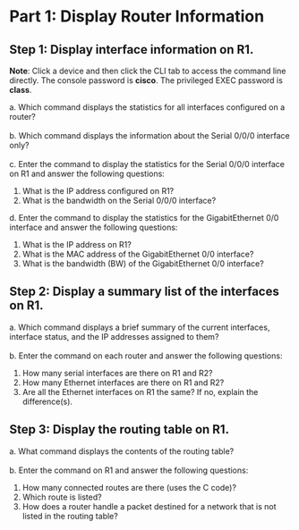 # Part 1: Display Router Information

## Step 1: Display interface information on R1.
**Note**: Click a device and then click the CLI tab to access the command line directly. The console password is
**cisco**. The privileged EXEC password is **class**.

a. Which command displays the statistics for all interfaces configured on a router?<br><br>
b. Which command displays the information about the Serial 0/0/0 interface only?<br><br>
c. Enter the command to display the statistics for the Serial 0/0/0 interface on R1 and answer the following
questions:<br>
1. What is the IP address configured on R1?<br>
2. What is the bandwidth on the Serial 0/0/0 interface?<br>

d. Enter the command to display the statistics for the GigabitEthernet 0/0 interface and answer the following
questions:<br>
1. What is the IP address on R1?<br>
2. What is the MAC address of the GigabitEthernet 0/0 interface?<br>
3. What is the bandwidth (BW) of the GigabitEthernet 0/0 interface?

## Step 2: Display a summary list of the interfaces on R1.
a. Which command displays a brief summary of the current interfaces, interface status, and the IP addresses assigned to them?<br><br>
b. Enter the command on each router and answer the following questions:<br>
1. How many serial interfaces are there on R1 and R2?<br>
2. How many Ethernet interfaces are there on R1 and R2?<br>
3. Are all the Ethernet interfaces on R1 the same? If no, explain the difference(s).

## Step 3: Display the routing table on R1.
a. What command displays the contents of the routing table?<br><br>
b. Enter the command on R1 and answer the following questions:<br>
1. How many connected routes are there (uses the C code)?<br>
2. Which route is listed?<br>
3. How does a router handle a packet destined for a network that is not listed in the routing table?
